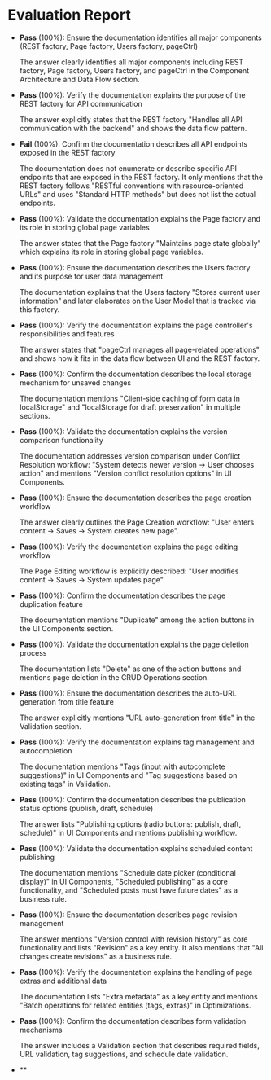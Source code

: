 # Evaluation Report

- **Pass** (100%): Ensure the documentation identifies all major components (REST factory, Page factory, Users factory, pageCtrl)
  
  The answer clearly identifies all major components including REST factory, Page factory, Users factory, and pageCtrl in the Component Architecture and Data Flow section.

- **Pass** (100%): Verify the documentation explains the purpose of the REST factory for API communication
  
  The answer explicitly states that the REST factory "Handles all API communication with the backend" and shows the data flow pattern.

- **Fail** (100%): Confirm the documentation describes all API endpoints exposed in the REST factory
  
  The documentation does not enumerate or describe specific API endpoints that are exposed in the REST factory. It only mentions that the REST factory follows "RESTful conventions with resource-oriented URLs" and uses "Standard HTTP methods" but does not list the actual endpoints.

- **Pass** (100%): Validate the documentation explains the Page factory and its role in storing global page variables
  
  The answer states that the Page factory "Maintains page state globally" which explains its role in storing global page variables.

- **Pass** (100%): Ensure the documentation describes the Users factory and its purpose for user data management
  
  The documentation explains that the Users factory "Stores current user information" and later elaborates on the User Model that is tracked via this factory.

- **Pass** (100%): Verify the documentation explains the page controller's responsibilities and features
  
  The answer states that "pageCtrl manages all page-related operations" and shows how it fits in the data flow between UI and the REST factory.

- **Pass** (100%): Confirm the documentation describes the local storage mechanism for unsaved changes
  
  The documentation mentions "Client-side caching of form data in localStorage" and "localStorage for draft preservation" in multiple sections.

- **Pass** (100%): Validate the documentation explains the version comparison functionality
  
  The documentation addresses version comparison under Conflict Resolution workflow: "System detects newer version → User chooses action" and mentions "Version conflict resolution options" in UI Components.

- **Pass** (100%): Ensure the documentation describes the page creation workflow
  
  The answer clearly outlines the Page Creation workflow: "User enters content → Saves → System creates new page".

- **Pass** (100%): Verify the documentation explains the page editing workflow
  
  The Page Editing workflow is explicitly described: "User modifies content → Saves → System updates page".

- **Pass** (100%): Confirm the documentation describes the page duplication feature
  
  The documentation mentions "Duplicate" among the action buttons in the UI Components section.

- **Pass** (100%): Validate the documentation explains the page deletion process
  
  The documentation lists "Delete" as one of the action buttons and mentions page deletion in the CRUD Operations section.

- **Pass** (100%): Ensure the documentation describes the auto-URL generation from title feature
  
  The answer explicitly mentions "URL auto-generation from title" in the Validation section.

- **Pass** (100%): Verify the documentation explains tag management and autocompletion
  
  The documentation mentions "Tags (input with autocomplete suggestions)" in UI Components and "Tag suggestions based on existing tags" in Validation.

- **Pass** (100%): Confirm the documentation describes the publication status options (publish, draft, schedule)
  
  The answer lists "Publishing options (radio buttons: publish, draft, schedule)" in UI Components and mentions publishing workflow.

- **Pass** (100%): Validate the documentation explains scheduled content publishing
  
  The documentation mentions "Schedule date picker (conditional display)" in UI Components, "Scheduled publishing" as a core functionality, and "Scheduled posts must have future dates" as a business rule.

- **Pass** (100%): Ensure the documentation describes page revision management
  
  The answer mentions "Version control with revision history" as core functionality and lists "Revision" as a key entity. It also mentions that "All changes create revisions" as a business rule.

- **Pass** (100%): Verify the documentation explains the handling of page extras and additional data
  
  The documentation lists "Extra metadata" as a key entity and mentions "Batch operations for related entities (tags, extras)" in Optimizations.

- **Pass** (100%): Confirm the documentation describes form validation mechanisms
  
  The answer includes a Validation section that describes required fields, URL validation, tag suggestions, and schedule date validation.

- **